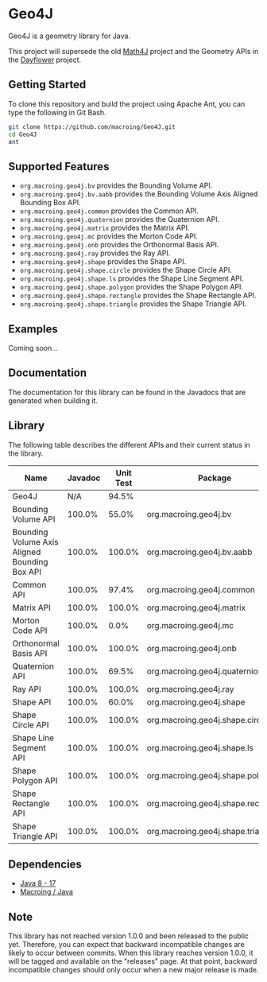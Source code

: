 Geo4J
=====
Geo4J is a geometry library for Java.

This project will supersede the old [Math4J](https://github.com/macroing/Math4J) project and the Geometry APIs in the [Dayflower](https://github.com/macroing/Dayflower) project.

Getting Started
---------------
To clone this repository and build the project using Apache Ant, you can type the following in Git Bash.

```bash
git clone https://github.com/macroing/Geo4J.git
cd Geo4J
ant
```

Supported Features
------------------
 - `org.macroing.geo4j.bv` provides the Bounding Volume API.
 - `org.macroing.geo4j.bv.aabb` provides the Bounding Volume Axis Aligned Bounding Box API.
 - `org.macroing.geo4j.common` provides the Common API.
 - `org.macroing.geo4j.quaternion` provides the Quaternion API.
 - `org.macroing.geo4j.matrix` provides the Matrix API.
 - `org.macroing.geo4j.mc` provides the Morton Code API.
 - `org.macroing.geo4j.onb` provides the Orthonormal Basis API.
 - `org.macroing.geo4j.ray` provides the Ray API.
 - `org.macroing.geo4j.shape` provides the Shape API.
 - `org.macroing.geo4j.shape.circle` provides the Shape Circle API.
 - `org.macroing.geo4j.shape.ls` provides the Shape Line Segment API.
 - `org.macroing.geo4j.shape.polygon` provides the Shape Polygon API.
 - `org.macroing.geo4j.shape.rectangle` provides the Shape Rectangle API.
 - `org.macroing.geo4j.shape.triangle` provides the Shape Triangle API.

Examples
--------
Coming soon...

Documentation
-------------
The documentation for this library can be found in the Javadocs that are generated when building it.

Library
-------
The following table describes the different APIs and their current status in the library.

| Name                                          | Javadoc | Unit Test | Package                            |
| --------------------------------------------- | ------- | --------- | ---------------------------------- |
| Geo4J                                         | N/A     |  94.5%    |                                    |
| Bounding Volume API                           | 100.0%  |  55.0%    | org.macroing.geo4j.bv              |
| Bounding Volume Axis Aligned Bounding Box API | 100.0%  | 100.0%    | org.macroing.geo4j.bv.aabb         |
| Common API                                    | 100.0%  |  97.4%    | org.macroing.geo4j.common          |
| Matrix API                                    | 100.0%  | 100.0%    | org.macroing.geo4j.matrix          |
| Morton Code API                               | 100.0%  |   0.0%    | org.macroing.geo4j.mc              |
| Orthonormal Basis API                         | 100.0%  | 100.0%    | org.macroing.geo4j.onb             |
| Quaternion API                                | 100.0%  |  69.5%    | org.macroing.geo4j.quaternion      |
| Ray API                                       | 100.0%  | 100.0%    | org.macroing.geo4j.ray             |
| Shape API                                     | 100.0%  |  60.0%    | org.macroing.geo4j.shape           |
| Shape Circle API                              | 100.0%  | 100.0%    | org.macroing.geo4j.shape.circle    |
| Shape Line Segment API                        | 100.0%  | 100.0%    | org.macroing.geo4j.shape.ls        |
| Shape Polygon API                             | 100.0%  | 100.0%    | org.macroing.geo4j.shape.polygon   |
| Shape Rectangle API                           | 100.0%  | 100.0%    | org.macroing.geo4j.shape.rectangle |
| Shape Triangle API                            | 100.0%  | 100.0%    | org.macroing.geo4j.shape.triangle  |

Dependencies
------------
 - [Java 8 - 17](http://www.java.com)
 - [Macroing / Java](https://github.com/macroing/Java)

Note
----
This library has not reached version 1.0.0 and been released to the public yet. Therefore, you can expect that backward incompatible changes are likely to occur between commits. When this library reaches version 1.0.0, it will be tagged and available on the "releases" page. At that point, backward incompatible changes should only occur when a new major release is made.